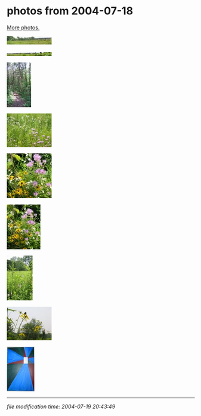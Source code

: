 photos from 2004-07-18
======================

[More photos.](/p/photos)

[![[Thumb]](/photos/thumb/2004-07-18-pan_1.jpg)](/photos/2004-07-18-pan_1.jpg)

[![[Thumb]](/photos/thumb/2004-07-18-pan_2.jpg)](/photos/2004-07-18-pan_2.jpg)

[![[Thumb]](/photos/thumb/2004-07-18-pan_trees.jpg)](/photos/2004-07-18-pan_trees.jpg)

[![[Thumb]](/photos/thumb/2004-07-18-wildflowers_1.jpg)](/photos/2004-07-18-wildflowers_1.jpg)

[![[Thumb]](/photos/thumb/2004-07-18-wildflowers_2.jpg)](/photos/2004-07-18-wildflowers_2.jpg)

[![[Thumb]](/photos/thumb/2004-07-18-wildflowers_3.jpg)](/photos/2004-07-18-wildflowers_3.jpg)

[![[Thumb]](/photos/thumb/2004-07-18-wildflowers_4.jpg)](/photos/2004-07-18-wildflowers_4.jpg)

[![[Thumb]](/photos/thumb/2004-07-18-wildflowers_5.jpg)](/photos/2004-07-18-wildflowers_5.jpg)

[![[Thumb]](/photos/thumb/2004-07-19-golden_ratio.jpg)](/photos/2004-07-19-golden_ratio.jpg)

* * *

<div class="rightside"><em>file modification time: 2004-07-19 20:43:49</em></div>


